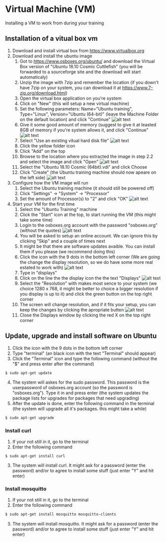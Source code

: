 # Virtual Machine (VM)
Installing a VM to work from during your training

## Installation of a vitual box vm
1. Download and install virtual box from https://www.virtualbox.org
2. Download and install the ubuntu image
    1. Got to https://www.osboxes.org/ubuntu/ and download the Virtual Box version of "Ubuntu 18.10 Cosmic Cuttlefish" (you will be forwarded to a sourceforge site and the download will start automaticaly)
    2. Unzip the image with 7zip and remember the location (if you down't have 7zip on your system, you can download it at https://www.7-zip.org/download.html)
    3. Open the virtual box application on you're system
    4. Click on "New" (this will setup a new virtual machine)
    5. Set the following parameters: Name="Ubuntu training", Type="Linux", Version="Ubuntu (64-bit)" (leave the Machine Folder on the default location) and click "Continue"
    ![alt text](https://raw.githubusercontent.com/Arend-Jan/vmsetup/master/images/Screenshot%202019-01-11%20at%2015.34.37.png)
    6. Give it some good amount of memory (suggest to give it at leasted 8GB of memory if you're system allows it, and click "Continue"
    ![alt text](https://raw.githubusercontent.com/Arend-Jan/vmsetup/master/images/Screenshot%202019-01-11%20at%2015.49.55.png)
    7. Select "Use an existing vitual hard disk file"
    ![alt text](https://raw.githubusercontent.com/Arend-Jan/vmsetup/master/images/Screenshot%202019-01-11%20at%2015.52.14.png)          
    8. Click the yellow folder icon    
    9. Click "Add" on the top
    10. Browse to the location where you extracted the image in step 2.2 and select the image and click "Open"
    ![alt text](https://raw.githubusercontent.com/Arend-Jan/vmsetup/master/images/Screenshot%202019-01-11%20at%2015.58.38.png)
    11. Select the "Ubuntu 18.10 Cosmic (64bit).vdi" and click Choose
    12. Click "Create" (the Ubuntu training machine should now apeare on the left side)
    ![alt text](https://raw.githubusercontent.com/Arend-Jan/vmsetup/master/images/Screenshot%202019-01-11%20at%2016.00.19.png)
3. Configure how the VM image will run
    1. Select the Ubuntu training machine (it should still be powered off)
    2. Click "Settings" -> "System" -> "Processor"
    3. Set the amount of Processor(s) to "2" and click "OK"
    ![alt text](https://raw.githubusercontent.com/Arend-Jan/vmsetup/master/images/Screenshot%202019-01-11%20at%2016.04.25.png)
4. Start your VM for the first time
    1. Select the "Ubuntu Training" machine
    2. Click the "Start" icon at the top, to start running the VM (this might take some time)
    3. Login to the osboxes.org account with the password "osboxes.org" (without the quotes)
    ![alt text](https://raw.githubusercontent.com/Arend-Jan/vmsetup/master/images/Screenshot%202019-01-11%20at%2016.10.49.png)
    4. You will be asked to setup an online account. We can ignore this by clicking "Skip" and a couple of times next
    5. It might be that there are software updates avaible. You can install them if you please (we recommend doing this)
    6. Click the icon with the 9 dots in the bottom left corner (We are going the change the display resolution, so we do have some more real estated to work with)
    ![alt text](https://raw.githubusercontent.com/Arend-Jan/vmsetup/master/images/Screenshot%202019-01-11%20at%2016.14.10.png)
    7. Type in "displays"
    8. Click on the line the the display icon the the text "Displays"
    ![alt text](https://raw.githubusercontent.com/Arend-Jan/vmsetup/master/images/Screenshot%202019-01-11%20at%2016.17.42.png)
    9. Select the "Resolution" with makes most sence to your system (we choice 1280 x 768, it might be better to choice a bigger resolution if you display is up to it) and click the green button on the top right corner
    10. The screen will change resolution, and if it fits your setup, you can keep the changes by clicking the apropriate butten
    ![alt text](https://raw.githubusercontent.com/Arend-Jan/vmsetup/master/images/Screenshot%202019-01-11%20at%2016.22.08.png)
    11. Close the Displays window by clicking the red X on the top right corner
## Update, upgrade and install software on Ubuntu
1. Click the icon with the 9 dots in the bottom left corner
2. Type "terminal" (an black icon with the text "Terminal" should appear)
3. Click the "Terminal" icon and type the following command (without the "$" and press enter after the command)
```Bash
$ sudo apt-get update
```
4. The system will askes for the sudo password. This password is the userpassword of osboxes.org account (so the password is "osboxes.org"). Type it in and press enter (the system updates the package lists for upgrades for packages that need upgrading)
5. After the update is done, enter the following command in the terminal (the system will upgrade all it's packages. this might take a while)
```Bash
$ sudo apt-get upgrade
```
### Install curl
1. If your not still in it, go to the terminal
2. Enter the following command 
```Bash
$ sudo apt-get install curl
```
3. The system will install curl. It might ask for a password (enter the password) and/or to agree to install some stuff (just enter "Y" and hit enter)
### Install mosquitto
1. If your not still in it, go to the terminal
2. Enter the following command 
```Bash
$ sudo apt-get install mosquitto mosquitto-clients
```
3. The system will install mosquitto. It might ask for a password (enter the password) and/or to agree to install some stuff (just enter "Y" and hit enter)
